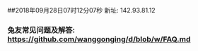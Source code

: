 ##2018年09月28日07时12分07秒 新址: 142.93.81.12
### 兔友常见问题及解答: https://github.com/wanggonging/d/blob/w/FAQ.md
